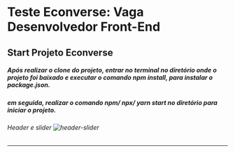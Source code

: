 # Teste Econverse: Vaga Desenvolvedor Front-End


## Start Projeto Econverse

##### Após realizar o clone do projeto, entrar no terminal no diretório onde o projeto foi baixado e executar o comando npm install, para instalar o package.json.
##### em seguida, realizar o comando npm/ npx/ yarn start no diretório para iniciar o projeto.

###### Header e slider ![header-slider](https://i.postimg.cc/tTTzBMtf/print1.png)
<hr>


